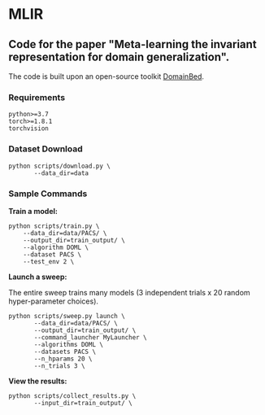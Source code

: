 # MLIR
## Code for the paper "Meta-learning the invariant representation for domain generalization".

The code is built upon an open-source toolkit [DomainBed](https://github.com/facebookresearch/DomainBed).

### Requirements
```
python>=3.7 
torch>=1.8.1
torchvision
```
### Dataset Download
```
python scripts/download.py \
       --data_dir=data
```

### Sample Commands
**Train a model:**
```
python scripts/train.py \
    --data_dir=data/PACS/ \
    --output_dir=train_output/ \
    --algorithm DOML \
    --dataset PACS \
    --test_env 2 \
```

**Launch a sweep:**

The entire sweep trains many models (3 independent trials x 20 random hyper-parameter choices).
```
python scripts/sweep.py launch \
       --data_dir=data/PACS/ \
       --output_dir=train_output/ \
       --command_launcher MyLauncher \
       --algorithms DOML \
       --datasets PACS \
       --n_hparams 20 \
       --n_trials 3 \
```

**View the results:**
```
python scripts/collect_results.py \
       --input_dir=train_output/ \
```

